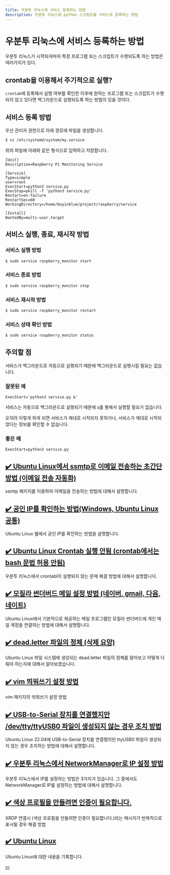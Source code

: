 ```yaml
---
title: 우분투 리눅스에 서비스 등록하는 방법
description: 우분투 리눅스에 python 스크립트를 서비스로 등록하는 방법
---
```



우분투 리눅스에 서비스 등록하는 방법
===


우분투 리눅스가 시작되자마자 특정 프로그램 또는 스크립트가 
수행되도록 하는 방법은 여러가지가 있다. 


crontab을 이용해서 주기적으로 실행?
---


<code>crontab</code>에 등록해서 실행 여부를 확인한 이후에 
원하는 프로그램 또는 스크립트가 수행되지 않고 있다면 
백그라운드로 실행되도록 하는 방법이 있을 것이다. 



서비스 등록 방법
---


우선 관리자 권한으로 아래 경로에 파일을 생성합니다.


```bash
$ vi /etc/systemd/system/my.service
```


위의 파일에 아래와 같은 형식으로 입력하고 저장합니다. 


```
[Unit]
Description=Raspberry Pi Monitoring Service

[Service]
Type=simple
user=root
ExecStart=python3 service.py
ExecStop=pkill -f 'python3 service.py'
Restart=on-failure
RestartSec=60
WorkingDirectory=/home/boyinblue/project/raspberry/service

[Install]
WantedBy=multi-user.target
```


서비스 실행, 종료, 재시작 방법
---


### 서비스 실행 방법
 

```bash
$ sudo service raspberry_monitor start
```


### 서비스 종료 방법
 

```bash
$ sudo service raspberry_monitor stop
```


### 서비스 재시작 방법
 

```bash
$ sudo service raspberry_monitor restart
```


### 서비스 상태 확인 방법
 

```bash
$ sudo service raspberry_monitor status
```


주의할 점
---


서비스가 백그라운드로 자동으로 실행되기 때문에 
백그라운드로 실행시킬 필요는 없습니다. 


### 잘못된 예


```
ExecStart='python3 service.py &'
```


서비스는 자동으로 백그라운드로 실행되기 때문에 
<code>&</code>를 통해서 실행할 필요가 없습니다. 


오히려 이렇게 하게 되면 서비스가 제대로 시작되지 못하거나, 
서비스가 제대로 시작되었다는 정보를 확인할 수 없습니다. 


### 좋은 예


```
ExecStart=python3 service.py
```






[✔️  Ubuntu Linux에서 ssmtp로 이메일 전송하는 초간단 방법 (이메일 전송 자동화)](001.html 'ssmtp 패키지를 이용하여 이메일을 전송하는 방법에 ')
---


ssmtp 패키지를 이용하여 이메일을 전송하는 방법에 대해서 설명합니다.


[✔️  공인 IP를 확인하는 방법(Windows, Ubuntu Linux 공통)](002.html 'Ubuntu Linux 쉘에서 공인 IP를 확인하는 방')
---


Ubuntu Linux 쉘에서 공인 IP를 확인하는 방법을 설명합니다. 


[✔️  Ubuntu Linux Crontab 실행 안됨 (crontab에서는 bash 문법 허용 안됨)](003-ubuntu-crontab-does-not-work.html '우분투 리눅스에서 crontabl이 실행되지 않는 문제 해결 방법에 ')
---


우분투 리눅스에서 crontabl이 실행되지 않는 문제 해결 방법에 대해서 설명합니다.


[✔️  모질라 썬더버드 메일 설정 방법 (네이버, gmail, 다음, 네이트)](004-thunderbird-email-setting-naver-gmail-daum.html 'Ubuntu Linux에서 기본적으로 제공하는 메일 프로그램인 모질라 썬더버드에 개인 메일 계정을 연결하는 방법에 ')
---


Ubuntu Linux에서 기본적으로 제공하는 메일 프로그램인 모질라 썬더버드에 개인 메일 계정을 연결하는 방법에 대해서 설명합니다.


[✔️  dead.letter 파일의 정체 (삭제 요망)](005-what-is-dead_letteres.html 'Ubuntu Linux 파일 시스템에 생성되는 dead.letter 파일의 정체를 알아보고 어떻게 다뤄야 하는지에 대해')
---


Ubuntu Linux 파일 시스템에 생성되는 dead.letter 파일의 정체를 알아보고 어떻게 다뤄야 하는지에 대해서 알아보겠습니다.


[✔️  vim 띄워쓰기 설정 방법](007-how-to-vim-setting.html 'vim 패키지의 ')
---


vim 패키지의 띄워쓰기 설정 방법


[✔️  USB-to-Serial 장치를 연결했지만 /dev/tty/ttyUSB0 파일이 생성되지 않는 경우 조치 방법](008-usb-to-serial-no-ttyUSB0.html 'Ubuntu Linux 22.04에 USB-to-Serial 장치를 연결했지만 ttyUSB0 파일이 생성되지 않는 경우 조치하는 방법에 ')
---


Ubuntu Linux 22.04에 USB-to-Serial 장치를 연결했지만 ttyUSB0 파일이 생성되지 않는 경우 조치하는 방법에 대해서 설명합니다.


[✔️  우분투 리눅스에서 NetworkManager로 IP 설정 방법](009-ubuntu-network-manager-ip-setting.html '우분투 리눅스에서 IP를 설정하는 방법은 3가지가 있습니다. 그 중에서도 NetworkManager로 IP를 설정하는 방법에 ')
---


우분투 리눅스에서 IP를 설정하는 방법은 3가지가 있습니다. 그 중에서도 NetworkManager로 IP를 설정하는 방법에 대해서 설명합니다.


[✔️  색상 프로필을 만들려면 인증이 필요합니다.](010-ubuntu-xrdp-color-pkla.html 'XRDP 연결시 (색상 프로필을 만들려면 인증이 필요합니다.)라는 메시지가 반복적으로 표시')
---


XRDP 연결시 (색상 프로필을 만들려면 인증이 필요합니다.)라는 메시지가 반복적으로 표시될 경우 해결 방법


[✔️  Ubuntu Linux](index.html 'Ubuntu Linux에 대한 ')
---


Ubuntu Linux에 대한 내용을 기록합니다.


[✏️ ](https://www.github.com/boyinblue/boyinblue.github.io/edit/main/008_ubuntu/006-ubuntu-register-serivce.md '수정하기')

